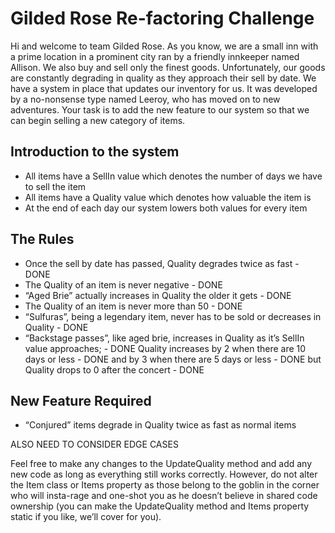 # Gilded Rose Re-factoring Challenge
Hi and welcome to team Gilded Rose. As you know, we are a small inn with a prime location in a prominent city ran by a friendly innkeeper named Allison. We also buy and sell only the finest goods. Unfortunately, our goods are constantly degrading in quality as they approach their sell by date. We have a system in place that updates our inventory for us. It was developed by a no-nonsense type named Leeroy, who has moved on to new adventures. Your task is to add the new feature to our system so that we can begin selling a new category of items.

## Introduction to the system
* All items have a SellIn value which denotes the number of days we have to sell the item
* All items have a Quality value which denotes how valuable the item is
* At the end of each day our system lowers both values for every item

## The Rules
* Once the sell by date has passed, Quality degrades twice as fast - DONE
* The Quality of an item is never negative - DONE
* “Aged Brie” actually increases in Quality the older it gets - DONE
* The Quality of an item is never more than 50 - DONE
* “Sulfuras”, being a legendary item, never has to be sold or decreases in Quality - DONE
* “Backstage passes”, like aged brie, increases in Quality as it’s SellIn value approaches; - DONE
      Quality increases     by 2 when there are 10 days or less - DONE
                        and by 3 when there are 5 days or less - DONE
          but Quality drops to 0 after the concert - DONE

## New Feature Required
* “Conjured” items degrade in Quality twice as fast as normal items

ALSO NEED TO CONSIDER EDGE CASES

Feel free to make any changes to the UpdateQuality method and add any new code as long as everything still works correctly. However, do not alter the Item class or Items property as those belong to the goblin in the corner who will insta-rage and one-shot you as he doesn’t believe in shared code ownership (you can make the UpdateQuality method and Items property static if you like, we’ll cover for you).
